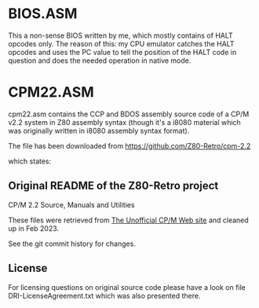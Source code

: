 # BIOS.ASM

This a non-sense BIOS written by me, which mostly contains of HALT opcodes
only. The reason of this: my CPU emulator catches the HALT opcodes and uses
the PC value to tell the position of the HALT code in question and does the
needed operation in native mode.

# CPM22.ASM

cpm22.asm contains the CCP and BDOS assembly source code of a CP/M v2.2 system
in Z80 assembly syntax (though it's a i8080 material which was originally
written in i8080 assembly syntax format).

The file has been downloaded from https://github.com/Z80-Retro/cpm-2.2

which states:

## Original README of the Z80-Retro project

CP/M 2.2 Source, Manuals and Utilities

These files were retrieved from [The Unofficial CP/M Web site](http://www.cpm.z80.de/index.html)
and cleaned up in Feb 2023.

See the git commit history for changes.

## License

For licensing questions on original source code please have a look
on file DRI-LicenseAgreement.txt which was also presented there.

